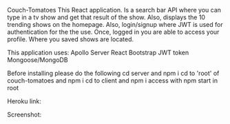 Couch-Tomatoes
This React application. Is a search bar API where you can type in a tv show and get that result of the show. Also, displays the 10 trending shows on the homepage.
Also, login/signup where JWT is used for authentication for the the use. Once, logged in you are able to access your profile. Where you saved shows are located.

This application uses:
Apollo Server
React
Bootstrap
JWT token
Mongoose/MongoDB

Before installing please do the following
cd server and npm i
cd to 'root' of couch-tomatoes and npm i
cd to client and npm i
access with npm start in root


Heroku link:



Screenshot:
